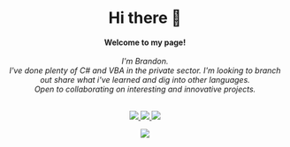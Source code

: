 <h1 align="center">Hi there 👋</h1>
<p align="center">
    <b>Welcome to my page!</b><br><br>
    <i>
        I'm Brandon.<br>
        I've done plenty of C# and VBA in the private sector. I'm looking to branch out share what i've learned and dig into other languages.<br>
        Open to collaborating on interesting and innovative projects.<br>
    </i><br>
</p>
<p align="center">
  <a href="https://github.com/Kaydron1000">
    <img src="http://github-profile-summary-cards.vercel.app/api/cards/profile-details?username=Kaydron1000&theme=transparent" />
  </a>
  <a href="https://github.com/Kaydron1000">
    <img src="https://github-readme-streak-stats.herokuapp.com/?user=Kaydron1000&hide_border=true&card_width=338&theme=transparent" />
  </a>
  <a href="https://github.com/Kaydron1000">
    <img src="http://github-profile-summary-cards.vercel.app/api/cards/stats?username=Kaydron1000&theme=transparent" />
  </a>
</p>

<p align="center">
  <a href="https://github.com/Kaydron1000">
    <img src="https://komarev.com/ghpvc/?username=Kaydron1000&color=blue&style=flat)" />
  </a>
</p>
<!--
**Kaydron1000/Kaydron1000** is a ✨ _special_ ✨ repository because its `README.md` (this file) appears on your GitHub profile.

Here are some ideas to get you started:

- 🔭 I’m currently working on ...
- 🌱 I’m currently learning ...
- 👯 I’m looking to collaborate on ...
- 🤔 I’m looking for help with ...
- 💬 Ask me about ...
- 📫 How to reach me: ...
- 😄 Pronouns: ...
- ⚡ Fun fact: ...
-->
